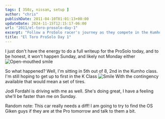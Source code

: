 ```yaml
---
tags: [ 350z, nissan, setup ]
author: "chris"
publishDate: 2011-04-10T01:01:13+00:00
updateDate: 2024-11-15T12:15:17-06:00
url: "2011/el-toro-prosolo-day-1"
excerpt: "Follow a ProSolo racer's journey as they compete in the Kumho class, aiming for 1st place and hoping to win a set of tires."
title: "El Toro ProSolo Day 1"
---
```


I just don't have the energy to do a full writeup for the ProSolo today, and to be honest, it won't happen Sunday, and likely not Monday either <img style="border-bottom-style: none; border-right-style: none; border-top-style: none; border-left-style: none" class="wlEmoticon wlEmoticon-openmouthedsmile" alt="Open-mouthed smile" src="/assets/images/PublishThumbnails/Windows-Live-Writer/086ec53de232_13331/wlEmoticon-openmouthedsmile_2.png" />

So what happened? Well, I'm sitting in 5th out of 8, 2nd in the Kumho class. I'm still hoping to get up to first in the K Class <img style="border-bottom-style: none; border-right-style: none; border-top-style: none; border-left-style: none" class="wlEmoticon wlEmoticon-smile" alt="Smile" src="/assets/images/PublishThumbnails/Windows-Live-Writer/086ec53de232_13331/wlEmoticon-smile_2.png" /> With the contingency available that would mean a set of tires.

Jodi Fordahl is driving with me as well. She's doing great, I have a feeling she'll be faster than me on Sunday.

Random note: This car really needs a diff!  I am going to try to find the OS Giken guys if they are at the Pro tomorrow and talk to them a bit.
